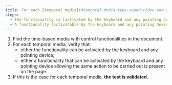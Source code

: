 ```yaml
---
title: For each [temporal media](#temporal-media-type-sound-video-and-synchronizes), does each feature satisfy one of these conditions?
steps:
  - The functionality is [activated by the keyboard and any pointing device](#accessible-and-activated-by-the-keyboard-and-any-pointing-device).
  - A functionality [activatable by the keyboard and any pointing device](#accessible-and-activable-by-the-keyboard-and-any-pointing-device) allowing the same action to be carried out is present on the page.
---
```


1. Find the time-based media with control functionalities in the document.
2. For each temporal media, verify that:
   - either the functionality can be activated by the keyboard and any pointing device;
   - either a functionality that can be activated by the keyboard and any pointing device allowing the same action to be carried out is present on the page.
3. If this is the case for each temporal media, **the test is validated**.
